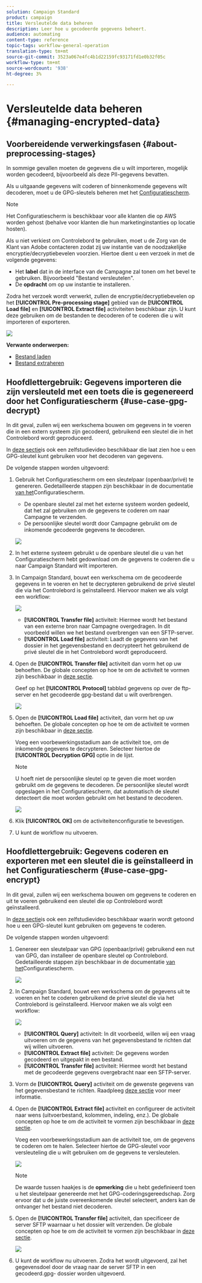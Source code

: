 ```yaml
---
solution: Campaign Standard
product: campaign
title: Versleutelde data beheren
description: Leer hoe u gecodeerde gegevens beheert.
audience: automating
content-type: reference
topic-tags: workflow-general-operation
translation-type: tm+mt
source-git-commit: 3523a067e4fc4b1d22159fc93171fd1e0b32f05c
workflow-type: tm+mt
source-wordcount: '938'
ht-degree: 3%

---
```



# Versleutelde data beheren {#managing-encrypted-data}

## Voorbereidende verwerkingsfasen {#about-preprocessing-stages}

In sommige gevallen moeten de gegevens die u wilt importeren, mogelijk worden gecodeerd, bijvoorbeeld als deze PII-gegevens bevatten.

Als u uitgaande gegevens wilt coderen of binnenkomende gegevens wilt decoderen, moet u de GPG-sleutels beheren met het [Configuratiescherm](https://docs.adobe.com/content/help/nl-NL/control-panel/using/instances-settings/gpg-keys-management.html).

>[!NOTE]
>
>Het Configuratiescherm is beschikbaar voor alle klanten die op AWS worden gehost (behalve voor klanten die hun marketinginstanties op locatie hosten).

Als u niet verkiest om Controlebord te gebruiken, moet u de Zorg van de Klant van Adobe contacteren zodat zij uw instantie van de noodzakelijke encryptie/decryptiebevelen voorzien. Hiertoe dient u een verzoek in met de volgende gegevens:

* Het **label** dat in de interface van de Campagne zal tonen om het bevel te gebruiken. Bijvoorbeeld &quot;Bestand versleutelen&quot;.
* De **opdracht** om op uw instantie te installeren.

Zodra het verzoek wordt verwerkt, zullen de encryptie/decryptiebevelen op het **[!UICONTROL Pre-processing stage]** gebied van de **[!UICONTROL Load file]** en **[!UICONTROL Extract file]** activiteiten beschikbaar zijn. U kunt deze gebruiken om de bestanden te decoderen of te coderen die u wilt importeren of exporteren.

![](assets/preprocessing-encryption.png)

**Verwante onderwerpen:**

* [Bestand laden](../../automating/using/load-file.md)
* [Bestand extraheren](../../automating/using/extract-file.md)

## Hoofdlettergebruik: Gegevens importeren die zijn versleuteld met een toets die is gegenereerd door het Configuratiescherm {#use-case-gpg-decrypt}

In dit geval, zullen wij een werkschema bouwen om gegevens in te voeren die in een extern systeem zijn gecodeerd, gebruikend een sleutel die in het Controlebord wordt geproduceerd.

In [deze sectie](https://experienceleague.adobe.com/docs/campaign-standard-learn/control-panel/instance-settings/gpg-key-management/decrypting-data.html?lang=en#instance-settings)is ook een zelfstudievideo beschikbaar die laat zien hoe u een GPG-sleutel kunt gebruiken voor het decoderen van gegevens.

De volgende stappen worden uitgevoerd:

1. Gebruik het Configuratiescherm om een sleutelpaar (openbaar/privé) te genereren. Gedetailleerde stappen zijn beschikbaar in de documentatie [van het](https://docs.adobe.com/content/help/en/control-panel/using/instances-settings/gpg-keys-management.html#decrypting-data)Configuratiescherm.

   * De openbare sleutel zal met het externe systeem worden gedeeld, dat het zal gebruiken om de gegevens te coderen om naar Campagne te verzenden.
   * De persoonlijke sleutel wordt door Campagne gebruikt om de inkomende gecodeerde gegevens te decoderen.

   ![](assets/gpg_generate.png)

1. In het externe systeem gebruikt u de openbare sleutel die u van het Configuratiescherm hebt gedownload om de gegevens te coderen die u naar Campaign Standard wilt importeren.

1. In Campaign Standard, bouwt een werkschema om de gecodeerde gegevens in te voeren en het te decrypteren gebruikend de privé sleutel die via het Controlebord is geïnstalleerd. Hiervoor maken we als volgt een workflow:

   ![](assets/gpg_workflow.png)

   * **[!UICONTROL Transfer file]** activiteit: Hiermee wordt het bestand van een externe bron naar Campagne overgedragen. In dit voorbeeld willen we het bestand overbrengen van een SFTP-server.
   * **[!UICONTROL Load file]** activiteit: Laadt de gegevens van het dossier in het gegevensbestand en decrypteert het gebruikend de privé sleutel die in het Controlebord wordt geproduceerd.

1. Open de **[!UICONTROL Transfer file]** activiteit dan vorm het op uw behoeften. De globale concepten op hoe te om de activiteit te vormen zijn beschikbaar in [deze sectie](../../automating/using/load-file.md).

   Geef op het **[!UICONTROL Protocol]** tabblad gegevens op over de ftp-server en het gecodeerde gpg-bestand dat u wilt overbrengen.

   ![](assets/gpg_transfer.png)

1. Open de **[!UICONTROL Load file]** activiteit, dan vorm het op uw behoeften. De globale concepten op hoe te om de activiteit te vormen zijn beschikbaar in [deze sectie](../../automating/using/load-file.md).

   Voeg een voorbewerkingsstadium aan de activiteit toe, om de inkomende gegevens te decrypteren. Selecteer hiertoe de **[!UICONTROL Decryption GPG]** optie in de lijst.

   >[!NOTE]
   >
   >U hoeft niet de persoonlijke sleutel op te geven die moet worden gebruikt om de gegevens te decoderen. De persoonlijke sleutel wordt opgeslagen in het Configuratiescherm, dat automatisch de sleutel detecteert die moet worden gebruikt om het bestand te decoderen.

   ![](assets/gpg_load.png)

1. Klik **[!UICONTROL OK]** om de activiteitenconfiguratie te bevestigen.

1. U kunt de workflow nu uitvoeren.

## Hoofdlettergebruik: Gegevens coderen en exporteren met een sleutel die is geïnstalleerd in het Configuratiescherm {#use-case-gpg-encrypt}

In dit geval, zullen wij een werkschema bouwen om gegevens te coderen en uit te voeren gebruikend een sleutel die op Controlebord wordt geïnstalleerd.

In [deze sectie](https://experienceleague.adobe.com/docs/campaign-standard-learn/control-panel/instance-settings/gpg-key-management/using-a-gpg-key-to-encrypt-data.html?lang=en#instance-settings)is ook een zelfstudievideo beschikbaar waarin wordt getoond hoe u een GPG-sleutel kunt gebruiken om gegevens te coderen.

De volgende stappen worden uitgevoerd:

1. Genereer een sleutelpaar van GPG (openbaar/privé) gebruikend een nut van GPG, dan installeer de openbare sleutel op Controlebord. Gedetailleerde stappen zijn beschikbaar in de documentatie [van het](https://docs.adobe.com/content/help/en/control-panel/using/instances-settings/gpg-keys-management.html#encrypting-data)Configuratiescherm.

   ![](assets/gpg_install.png)

1. In Campaign Standard, bouwt een werkschema om de gegevens uit te voeren en het te coderen gebruikend de privé sleutel die via het Controlebord is geïnstalleerd. Hiervoor maken we als volgt een workflow:

   ![](assets/gpg-workflow-export.png)

   * **[!UICONTROL Query]** activiteit: In dit voorbeeld, willen wij een vraag uitvoeren om de gegevens van het gegevensbestand te richten dat wij willen uitvoeren.
   * **[!UICONTROL Extract file]** activiteit: De gegevens worden gecodeerd en uitgepakt in een bestand.
   * **[!UICONTROL Transfer file]** activiteit: Hiermee wordt het bestand met de gecodeerde gegevens overgebracht naar een SFTP-server.

1. Vorm de **[!UICONTROL Query]** activiteit om de gewenste gegevens van het gegevensbestand te richten. Raadpleeg [deze sectie](../../automating/using/query.md) voor meer informatie.

1. Open de **[!UICONTROL Extract file]** activiteit en configureer de activiteit naar wens (uitvoerbestand, kolommen, indeling, enz.). De globale concepten op hoe te om de activiteit te vormen zijn beschikbaar in [deze sectie](../../automating/using/extract-file.md).

   Voeg een voorbewerkingsstadium aan de activiteit toe, om de gegevens te coderen om te halen. Selecteer hiertoe de GPG-sleutel voor versleuteling die u wilt gebruiken om de gegevens te versleutelen.

   ![](assets/gpg-extract-stage.png)

   >[!NOTE]
   >
   >De waarde tussen haakjes is de **opmerking** die u hebt gedefinieerd toen u het sleutelpaar genereerde met het GPG-coderingsgereedschap. Zorg ervoor dat u de juiste overeenkomende sleutel selecteert, anders kan de ontvanger het bestand niet decoderen.

1. Open de **[!UICONTROL Transfer file]** activiteit, dan specificeer de server SFTP waarnaar u het dossier wilt verzenden. De globale concepten op hoe te om de activiteit te vormen zijn beschikbaar in [deze sectie](../../automating/using/transfer-file.md).

   ![](assets/gpg-transfer-encrypt.png)

1. U kunt de workflow nu uitvoeren. Zodra het wordt uitgevoerd, zal het gegevensdoel door de vraag naar de server SFTP in een gecodeerd.gpg- dossier worden uitgevoerd.
